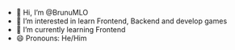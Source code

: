 - 👋 Hi, I’m @BrunuMLO
- 👀 I’m interested in learn Frontend, Backend and develop games
- 🌱 I’m currently learning Frontend
- 😄 Pronouns: He/Him

